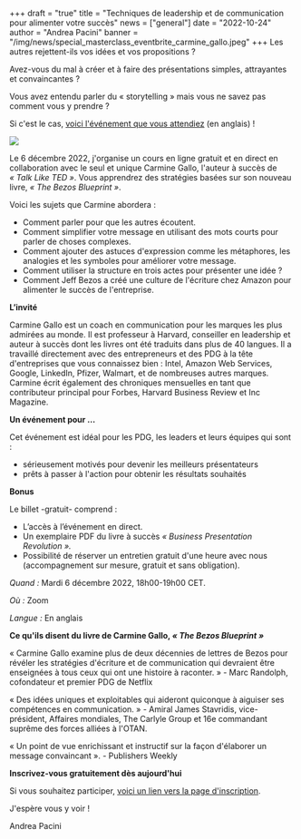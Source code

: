 +++
draft = "true"
title = "Techniques de leadership et de communication pour alimenter votre succès"
news = ["general"]
date = "2022-10-24"
author = "Andrea Pacini"
banner = "/img/news/special_masterclass_eventbrite_carmine_gallo.jpeg"
+++
Les autres rejettent-ils vos idées et vos propositions ?

Avez-vous du mal à créer et à faire des présentations simples, attrayantes et convaincantes ?

Vous avez entendu parler du « storytelling » mais vous ne savez pas comment vous y prendre ?

Si c'est le cas, [voici l'événement que vous attendiez](https://www.eventbrite.co.uk/e/leadership-and-communication-tactics-to-fuel-your-success-registration-441473538237?aff=ebdsoporgprofile) (en anglais) !

![](/img/news/special_masterclass_eventbrite_carmine_gallo.jpeg)

Le 6 décembre 2022, j'organise un cours en ligne gratuit et en direct en collaboration avec le seul et unique Carmine Gallo, l'auteur à succès de *« Talk Like TED »*. Vous apprendrez des stratégies basées sur son nouveau livre, *« The Bezos Blueprint »*.

Voici les sujets que Carmine abordera :

* Comment parler pour que les autres écoutent.
* Comment simplifier votre message en utilisant des mots courts pour parler de choses complexes.
* Comment ajouter des astuces d'expression comme les métaphores, les analogies et les symboles pour améliorer votre message.
* Comment utiliser la structure en trois actes pour présenter une idée ?
* Comment Jeff Bezos a créé une culture de l'écriture chez Amazon pour alimenter le succès de l'entreprise.

**L’invité**

Carmine Gallo est un coach en communication pour les marques les plus admirées au monde. Il est professeur à Harvard, conseiller en leadership et auteur à succès dont les livres ont été traduits dans plus de 40 langues. Il a travaillé directement avec des entrepreneurs et des PDG à la tête d'entreprises que vous connaissez bien : Intel, Amazon Web Services, Google, LinkedIn, Pfizer, Walmart, et de nombreuses autres marques. Carmine écrit également des chroniques mensuelles en tant que contributeur principal pour Forbes, Harvard Business Review et Inc Magazine.

**Un événement pour …**

Cet événement est idéal pour les PDG, les leaders et leurs équipes qui sont :

* sérieusement motivés pour devenir les meilleurs présentateurs
* prêts à passer à l'action pour obtenir les résultats souhaités

**Bonus**

Le billet -gratuit- comprend :

* L’accès à l’événement en direct.
* Un exemplaire PDF du livre à succès *« Business Presentation Revolution ».*
* Possibilité de réserver un entretien gratuit d'une heure avec nous (accompagnement sur mesure, gratuit et sans obligation).

*Quand :* Mardi 6 décembre 2022, 18h00-19h00 CET.

*Où :* Zoom

*L﻿angue :* En anglais

**Ce qu'ils disent du livre de Carmine Gallo, *« The Bezos Blueprint »***

« Carmine Gallo examine plus de deux décennies de lettres de Bezos pour révéler les stratégies d'écriture et de communication qui devraient être enseignées à tous ceux qui ont une histoire à raconter. » - Marc Randolph, cofondateur et premier PDG de Netflix

« Des idées uniques et exploitables qui aideront quiconque à aiguiser ses compétences en communication. » - Amiral James Stavridis, vice-président, Affaires mondiales, The Carlyle Group et 16e commandant suprême des forces alliées à l'OTAN.

« Un point de vue enrichissant et instructif sur la façon d'élaborer un message convaincant ». - Publishers Weekly

**Inscrivez-vous gratuitement dès aujourd'hui**

Si vous souhaitez participer, [voici un lien vers la page d'inscription](https://www.eventbrite.co.uk/e/leadership-and-communication-tactics-to-fuel-your-success-registration-441473538237?aff=ebdsoporgprofile).

J'espère vous y voir !

Andrea Pacini